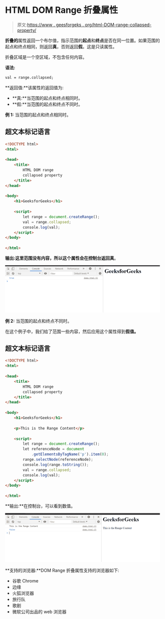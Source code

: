 # HTML DOM Range 折叠属性

> 原文:[https://www . geesforgeks . org/html-DOM-range-collapsed-property/](https://www.geeksforgeeks.org/html-dom-range-collapsed-property/)

**折叠的**属性返回一个布尔值，指示范围的**起点**和**终点**是否在同一位置。如果范围的起点和终点相同，则返回**真**，否则返回**假**。这是只读属性。

折叠区域是一个空区域，不包含任何内容。

**语法:**

```html
val = range.collapsed;
```

**返回值:**该属性的返回值为:

*   **真:**当范围的起点和终点相同时。
*   **假:**当范围的起点和终点不同时。

**例 1:** 当范围的起点和终点相同时。

## 超文本标记语言

```html
<!DOCTYPE html>
<html>

<head>
    <title>
        HTML DOM range
        collapsed property
    </title>
</head>

<body>
    <h1>GeeksforGeeks</h1>

    <script>
        let range = document.createRange();
        val = range.collapsed;
        console.log(val);
    </script>
</body>

</html>
```

**输出:**这里范围没有内容，所以这个属性会在控制台返回**真**。

![](img/e7ae0d8981e2fe77d46548c9acf952cd.png)

**例 2:** 当范围的起点和终点不同时。

在这个例子中，我们给了范围一些内容，然后应用这个属性得到**假值。**

## 超文本标记语言

```html
<!DOCTYPE html>
<html>

<head>
    <title>
        HTML DOM range 
        collapsed property
    </title>
</head>

<body>
    <h1>GeeksforGeeks</h1>

    <p>This is the Range Content</p>

    <script>
        let range = document.createRange();
        let referenceNode = document
            .getElementsByTagName('p').item(0);
        range.selectNode(referenceNode);
        console.log(range.toString());
        val = range.collapsed;
        console.log(val);
    </script>
</body>

</html>
```

**输出:**在控制台，可以看到数值。

![](img/fcc79b82a2cbb809936fd8d5c1a59dff.png)

**支持的浏览器:**DOM Range 折叠属性支持的浏览器如下:

*   谷歌 Chrome
*   边缘
*   火狐浏览器
*   旅行队
*   歌剧
*   微软公司出品的 web 浏览器